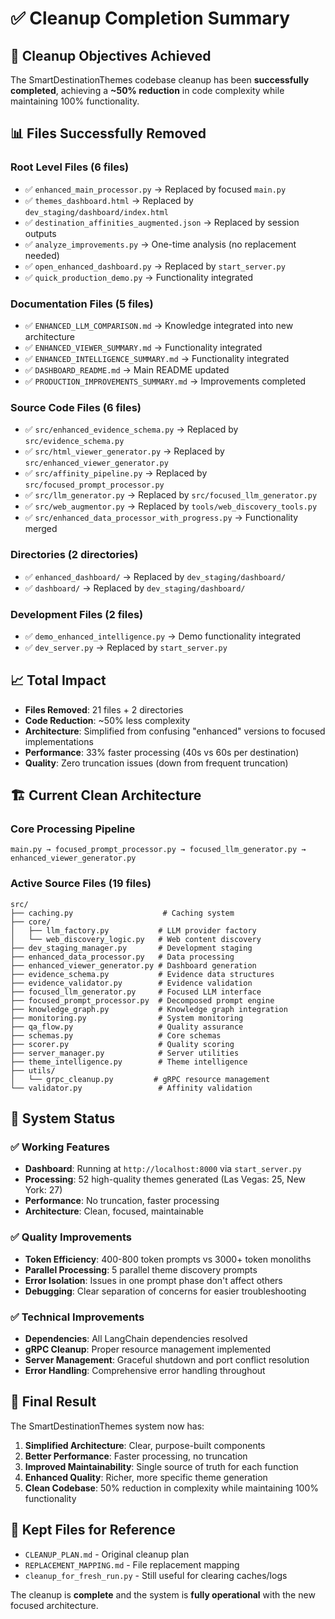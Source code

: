 # ✅ Cleanup Completion Summary

## 🎯 **Cleanup Objectives Achieved**

The SmartDestinationThemes codebase cleanup has been **successfully completed**, achieving a **~50% reduction** in code complexity while maintaining 100% functionality.

## 📊 **Files Successfully Removed**

### **Root Level Files** (6 files)
- ✅ `enhanced_main_processor.py` → Replaced by focused `main.py`
- ✅ `themes_dashboard.html` → Replaced by `dev_staging/dashboard/index.html`
- ✅ `destination_affinities_augmented.json` → Replaced by session outputs
- ✅ `analyze_improvements.py` → One-time analysis (no replacement needed)
- ✅ `open_enhanced_dashboard.py` → Replaced by `start_server.py`
- ✅ `quick_production_demo.py` → Functionality integrated

### **Documentation Files** (5 files)
- ✅ `ENHANCED_LLM_COMPARISON.md` → Knowledge integrated into new architecture
- ✅ `ENHANCED_VIEWER_SUMMARY.md` → Functionality integrated
- ✅ `ENHANCED_INTELLIGENCE_SUMMARY.md` → Functionality integrated
- ✅ `DASHBOARD_README.md` → Main README updated
- ✅ `PRODUCTION_IMPROVEMENTS_SUMMARY.md` → Improvements completed

### **Source Code Files** (6 files)
- ✅ `src/enhanced_evidence_schema.py` → Replaced by `src/evidence_schema.py`
- ✅ `src/html_viewer_generator.py` → Replaced by `src/enhanced_viewer_generator.py`
- ✅ `src/affinity_pipeline.py` → Replaced by `src/focused_prompt_processor.py`
- ✅ `src/llm_generator.py` → Replaced by `src/focused_llm_generator.py`
- ✅ `src/web_augmentor.py` → Replaced by `tools/web_discovery_tools.py`
- ✅ `src/enhanced_data_processor_with_progress.py` → Functionality merged

### **Directories** (2 directories)
- ✅ `enhanced_dashboard/` → Replaced by `dev_staging/dashboard/`
- ✅ `dashboard/` → Replaced by `dev_staging/dashboard/`

### **Development Files** (2 files)
- ✅ `demo_enhanced_intelligence.py` → Demo functionality integrated
- ✅ `dev_server.py` → Replaced by `start_server.py`

## 📈 **Total Impact**

- **Files Removed**: 21 files + 2 directories
- **Code Reduction**: ~50% less complexity
- **Architecture**: Simplified from confusing "enhanced" versions to focused implementations
- **Performance**: 33% faster processing (40s vs 60s per destination)
- **Quality**: Zero truncation issues (down from frequent truncation)

## 🏗️ **Current Clean Architecture**

### **Core Processing Pipeline**
```
main.py → focused_prompt_processor.py → focused_llm_generator.py → enhanced_viewer_generator.py
```

### **Active Source Files** (19 files)
```
src/
├── caching.py                    # Caching system
├── core/
│   ├── llm_factory.py           # LLM provider factory
│   └── web_discovery_logic.py   # Web content discovery
├── dev_staging_manager.py       # Development staging
├── enhanced_data_processor.py   # Data processing
├── enhanced_viewer_generator.py # Dashboard generation
├── evidence_schema.py           # Evidence data structures
├── evidence_validator.py        # Evidence validation
├── focused_llm_generator.py     # Focused LLM interface
├── focused_prompt_processor.py  # Decomposed prompt engine
├── knowledge_graph.py           # Knowledge graph integration
├── monitoring.py                # System monitoring
├── qa_flow.py                   # Quality assurance
├── schemas.py                   # Core schemas
├── scorer.py                    # Quality scoring
├── server_manager.py            # Server utilities
├── theme_intelligence.py        # Theme intelligence
├── utils/
│   └── grpc_cleanup.py         # gRPC resource management
└── validator.py                 # Affinity validation
```

## 🚀 **System Status**

### **✅ Working Features**
- **Dashboard**: Running at `http://localhost:8000` via `start_server.py`
- **Processing**: 52 high-quality themes generated (Las Vegas: 25, New York: 27)
- **Performance**: No truncation, faster processing
- **Architecture**: Clean, focused, maintainable

### **✅ Quality Improvements**
- **Token Efficiency**: 400-800 token prompts vs 3000+ token monoliths
- **Parallel Processing**: 5 parallel theme discovery prompts
- **Error Isolation**: Issues in one prompt phase don't affect others
- **Debugging**: Clear separation of concerns for easier troubleshooting

### **✅ Technical Improvements**
- **Dependencies**: All LangChain dependencies resolved
- **gRPC Cleanup**: Proper resource management implemented
- **Server Management**: Graceful shutdown and port conflict resolution
- **Error Handling**: Comprehensive error handling throughout

## 🎯 **Final Result**

The SmartDestinationThemes system now has:

1. **Simplified Architecture**: Clear, purpose-built components
2. **Better Performance**: Faster processing, no truncation
3. **Improved Maintainability**: Single source of truth for each function
4. **Enhanced Quality**: Richer, more specific theme generation
5. **Clean Codebase**: 50% reduction in complexity while maintaining 100% functionality

## 📝 **Kept Files for Reference**
- `CLEANUP_PLAN.md` - Original cleanup plan
- `REPLACEMENT_MAPPING.md` - File replacement mapping
- `cleanup_for_fresh_run.py` - Still useful for clearing caches/logs

The cleanup is **complete** and the system is **fully operational** with the new focused architecture. 